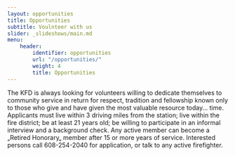 ```yaml
---
layout: opportunities
title: Opportunities
subtitle: Voulnteer with us
slider: _slideshows/main.md
menu:
    header:
        identifier: opportunities
        url: "/opportunities/"
        weight: 4
        title: Opportunities
---
```

The KFD is always looking for volunteers willing to dedicate themselves to community service in return for respect, tradition and fellowship known only to those who give and have given the most valuable resource today... time. Applicants must live within 3 driving miles from the station; live within the fire district; be at least 21 years old; be willing to participate in an informal interview and a background check. Any active member can become a „Retired Honorary„ member after 15 or more years of service. Interested persons call 608-254-2040 for application, or talk to any active firefighter.